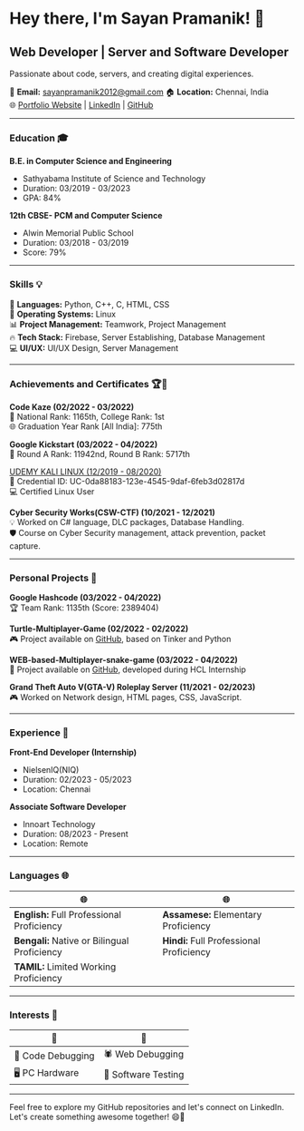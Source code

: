 # Hey there, I'm Sayan Pramanik! 👋

## Web Developer | Server and Software Developer

Passionate about code, servers, and creating digital experiences.

📧 **Email:** sayanpramanik2012@gmail.com
🏠 **Location:** Chennai, India  
🌐 [Portfolio Website](https://sayanpramanik-resume.web.app/) | [LinkedIn](https://linkedin.com/in/sayan-pramanik-084358178) | [GitHub](https://github.com/sayanpramanik2012)

---

### Education 🎓

**B.E. in Computer Science and Engineering**  
- Sathyabama Institute of Science and Technology  
- Duration: 03/2019 - 03/2023  
- GPA: 84%

**12th CBSE- PCM and Computer Science**  
- Alwin Memorial Public School  
- Duration: 03/2018 - 03/2019  
- Score: 79%

---

### Skills 💡

🚀 **Languages:** Python, C++, C, HTML, CSS  
🐧 **Operating Systems:** Linux  
📊 **Project Management:** Teamwork, Project Management  
🔥 **Tech Stack:** Firebase, Server Establishing, Database Management  
💻 **UI/UX:** UI/UX Design, Server Management

---

### Achievements and Certificates 🏆📜

**Code Kaze (02/2022 - 03/2022)**  
🏅 National Rank: 1165th, College Rank: 1st  
🌐 Graduation Year Rank [All India]: 775th 

**Google Kickstart (03/2022 - 04/2022)**  
🏅 Round A Rank: 11942nd, Round B Rank: 5717th

[UDEMY KALI LINUX (12/2019 - 08/2020)](https://www.udemy.com/certificate/UC-0da88183-123e-4545-9daf-6feb3d02817d)  
🔐 Credential ID: UC-0da88183-123e-4545-9daf-6feb3d02817d  
💻 Certified Linux User

**Cyber Security Works(CSW-CTF) (10/2021 - 12/2021)**  
💡 Worked on C# language, DLC packages, Database Handling.  
🛡️ Course on Cyber Security management, attack prevention, packet capture.

---

### Personal Projects 🚀

**Google Hashcode (03/2022 - 04/2022)**  
🏆 Team Rank: 1135th (Score: 2389404)

**Turtle-Multiplayer-Game (02/2022 - 02/2022)**  
🎮 Project available on [GitHub](https://github.com/sayanpramanik2012/Turtle-Multiplayer-Game), based on Tinker and Python

**WEB-based-Multiplayer-snake-game (03/2022 - 04/2022)**  
🐍 Project available on [GitHub](https://github.com/sayanpramanik2012/WEB-based-Multiplayer-snake-game), developed during HCL Internship

**Grand Theft Auto V(GTA-V) Roleplay Server (11/2021 - 02/2023)**  
🎮 Worked on Network design, HTML pages, CSS, JavaScript.

---

### Experience 💼

**Front-End Developer (Internship)**  
- NielsenIQ(NIQ)  
- Duration: 02/2023 - 05/2023  
- Location: Chennai

**Associate Software Developer**  
- Innoart Technology  
- Duration: 08/2023 - Present  
- Location: Remote

---

### Languages 🌐

🌐 | 🌐
--- | ---
**English:** Full Professional Proficiency | **Assamese:** Elementary Proficiency  
**Bengali:** Native or Bilingual Proficiency | **Hindi:** Full Professional Proficiency  
 | **TAMIL:** Limited Working Proficiency

---

### Interests 🌟

🌟 | 🌟
--- | ---
👾 Code Debugging | 🕷️ Web Debugging  
🖥️ PC Hardware | 🧪 Software Testing

---

Feel free to explore my GitHub repositories and let's connect on LinkedIn. Let's create something awesome together! 😄🚀
